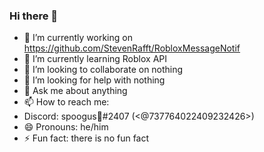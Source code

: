 ### Hi there 👋

- 🔭 I’m currently working on https://github.com/StevenRafft/RobloxMessageNotif
- 🌱 I’m currently learning Roblox API
- 👯 I’m looking to collaborate on nothing
- 🤔 I’m looking for help with nothing
- 💬 Ask me about anything
- 📫 How to reach me:
- Discord: spoogus🎃#2407 (<@737764022409232426>)
- 😄 Pronouns: he/him
- ⚡ Fun fact: there is no fun fact
